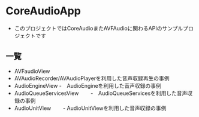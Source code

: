 # CoreAudioApp
- このプロジェクトではCoreAudioまたAVFAudioに関わるAPIのサンプルプロジェクトです


## 一覧
- AVFaudioView
 - AVAudioRecorder/AVAudioPlayerを利用した音声収録再生の事例
- AudioEngineView
 -　AudioEngineを利用した音声収録の事例
- AudioQueueServicesView
　　-　AudioQueueServicesを利用した音声収録の事例
- AudioUnitView
　　- AudioUnitViewを利用した音声収録の事例
